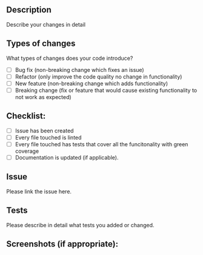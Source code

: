 ## Description

Describe your changes in detail

## Types of changes

What types of changes does your code introduce?

- [ ] Bug fix (non-breaking change which fixes an issue)
- [ ] Refactor (only improve the code quality no change in functionality)
- [ ] New feature (non-breaking change which adds functionality)
- [ ] Breaking change (fix or feature that would cause existing functionality to not work as expected)

## Checklist:

- [ ] Issue has been created
- [ ] Every file touched is linted
- [ ] Every file touched has tests that cover all the funcitonality with green coverage
- [ ] Documentation is updated (if applicable).

## Issue

Please link the issue here.

## Tests

Please describe in detail what tests you added or changed.

## Screenshots (if appropriate):